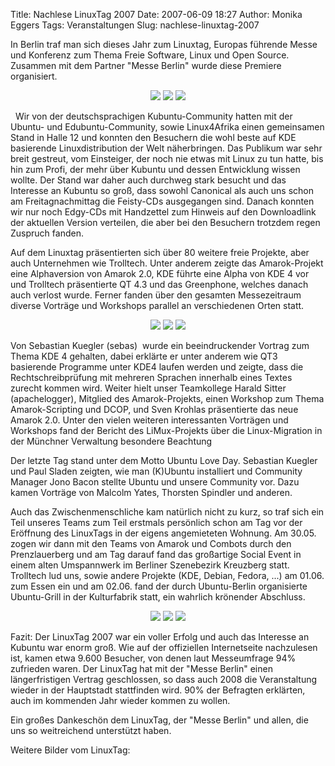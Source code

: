 Title: Nachlese LinuxTag 2007
Date: 2007-06-09 18:27
Author: Monika Eggers
Tags: Veranstaltungen
Slug: nachlese-linuxtag-2007

In Berlin traf man sich dieses Jahr zum Linuxtag, Europas führende Messe
und Konferenz zum Thema Freie Software, Linux und Open Source. Zusammen
mit dem Partner "Messe Berlin" wurde diese Premiere organisiert.

</p>
<div align="center">

![](http://www.kubuntu-de.org/files/LT07/LinuxTag2007_001_1.jpg)
![](http://www.kubuntu-de.org/files/LT07/LinuxTag2007_004_1.jpg)
![](http://www.kubuntu-de.org/files/LT07/LinuxTag2007_005_1.jpg)

</div>

</p>
  Wir von der deutschsprachigen Kubuntu-Community hatten mit der Ubuntu-
und Edubuntu-Community, sowie Linux4Afrika einen gemeinsamen Stand in
Halle 12 und konnten den Besuchern die wohl beste auf KDE basierende
Linuxdistribution der Welt näherbringen. Das Publikum war sehr breit
gestreut, vom Einsteiger, der noch nie etwas mit Linux zu tun hatte, bis
hin zum Profi, der mehr über Kubuntu und dessen Entwicklung wissen
wollte. Der Stand war daher auch durchweg stark besucht und das
Interesse an Kubuntu so groß, dass sowohl Canonical als auch uns schon
am Freitagnachmittag die Feisty-CDs ausgegangen sind. Danach konnten wir
nur noch Edgy-CDs mit Handzettel zum Hinweis auf den Downloadlink der
aktuellen Version verteilen, die aber bei den Besuchern trotzdem regen
Zuspruch fanden.

</p>
<!--break--><!--break-->

Auf dem Linuxtag präsentierten sich über 80 weitere freie Projekte, aber
auch Unternehmen wie Trolltech. Unter anderem zeigte das Amarok-Projekt
eine Alphaversion von Amarok 2.0, KDE führte eine Alpha von KDE 4 vor
und Trolltech präsentierte QT 4.3 und das Greenphone, welches danach
auch verlost wurde. Ferner fanden über den gesamten Messezeitraum
diverse Vorträge und Workshops parallel an verschiedenen Orten statt.

</p>
<div align="center">

![](http://www.kubuntu-de.org/files/LT07/LinuxTag2007_012_1.jpg) ![](http://www.kubuntu-de.org/files/LT07/LinuxTag2007_041_1.jpg)
![](http://www.kubuntu-de.org/files/LT07/LinuxTag2007_032_1.jpg)

</div>

</p>
Von Sebastian Kuegler (sebas)  wurde ein beeindruckender Vortrag zum
Thema KDE 4 gehalten, dabei erklärte er unter anderem wie QT3 basierende
Programme unter KDE4 laufen werden und zeigte, dass die
Rechtschreibprüfung mit mehreren Sprachen innerhalb eines Textes zurecht
kommen wird. Weiter hielt unser Teamkollege Harald Sitter
(apachelogger), Mitglied des Amarok-Projekts, einen Workshop zum Thema
Amarok-Scripting und DCOP, und Sven Krohlas präsentierte das neue Amarok
2.0. Unter den vielen weiteren interessanten Vorträgen und Workshops
fand der Bericht des LiMux-Projekts über die Linux-Migration in der
Münchner Verwaltung besondere Beachtung

</p>
Der letzte Tag stand unter dem Motto Ubuntu Love Day. Sebastian Kuegler
und Paul Sladen zeigten, wie man (K)Ubuntu installiert und Community
Manager Jono Bacon stellte Ubuntu und unsere Community vor. Dazu kamen
Vorträge von Malcolm Yates, Thorsten Spindler und anderen.

</p>
Auch das Zwischenmenschliche kam natürlich nicht zu kurz, so traf sich
ein Teil unseres Teams zum Teil erstmals persönlich schon am Tag vor der
Eröffnung des LinuxTags in der eigens angemieteten Wohnung. Am 30.05.
zogen wir dann mit den Teams von Amarok und Combots durch den
Prenzlauerberg und am Tag darauf fand das großartige Social Event in
einem alten Umspannwerk im Berliner Szenebezirk Kreuzberg statt.
Trolltech lud uns, sowie andere Projekte (KDE, Debian, Fedora, ...) am
01.06. zum Essen ein und am 02.06. fand der durch Ubuntu-Berlin
organisierte Ubuntu-Grill in der Kulturfabrik statt, ein wahrlich
krönender Abschluss.

</p>
<div align="center">

![](http://www.kubuntu-de.org/files/LT07/LinuxTag2007_072_1.jpg)
![](http://www.kubuntu-de.org/files/LT07/LinuxTag2007_066_1.jpg)
![](http://www.kubuntu-de.org/files/LT07/LinuxTag2007_075_1.jpg)

</div>

</p>
Fazit: Der LinuxTag 2007 war ein voller Erfolg und auch das Interesse an
Kubuntu war enorm groß. Wie auf der offiziellen Internetseite
nachzulesen ist, kamen etwa 9.600 Besucher, von denen laut Messeumfrage
94% zufrieden waren. Der LinuxTag hat mit der "Messe Berlin" einen
längerfristigen Vertrag geschlossen, so dass auch 2008 die Veranstaltung
wieder in der Hauptstadt stattfinden wird. 90% der Befragten erklärten,
auch im kommenden Jahr wieder kommen zu wollen.

</p>
Ein großes Dankeschön dem LinuxTag, der "Messe Berlin" und allen, die
uns so weitreichend unterstützt haben.

</p>
Weitere Bilder vom LinuxTag:
<http://www.kubuntu-de.org/bilder/events/linuxtag-2007>

</p>


